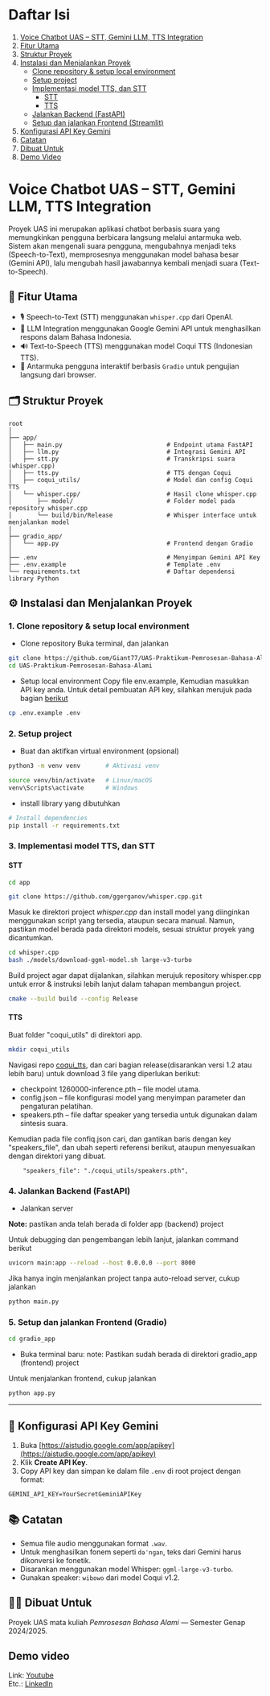 # Daftar Isi

1. [Voice Chatbot UAS – STT, Gemini LLM, TTS Integration](#voice-chatbot-uas--stt-gemini-llm-tts-integration)
2. [Fitur Utama](#-fitur-utama)
3. [Struktur Proyek](#-struktur-proyek)
4. [Instalasi dan Menjalankan Proyek](#-instalasi-dan-menjalankan-proyek)
    - [Clone repository & setup local environment](#1-clone-repository--setup-local-environment)
    - [Setup project](#2-setup-project)
    - [Implementasi model TTS, dan STT](#3-implementasi-model-tts-dan-stt)
        - [STT](#stt)
        - [TTS](#tts)
    - [Jalankan Backend (FastAPI)](#4-jalankan-backend-fastapi)
    - [Setup dan jalankan Frontend (Streamlit)](#4-setup-dan-jalankan-frontend-streamlit)
5. [Konfigurasi API Key Gemini](#-konfigurasi-api-key-gemini)
6. [Catatan](#-catatan)
7. [Dibuat Untuk](#-dibuat-untuk)
8. [Demo Video](#demo-video)

# Voice Chatbot UAS – STT, Gemini LLM, TTS Integration

Proyek UAS ini merupakan aplikasi chatbot berbasis suara yang memungkinkan pengguna berbicara langsung melalui antarmuka web. Sistem akan mengenali suara pengguna, mengubahnya menjadi teks (Speech-to-Text), memprosesnya menggunakan model bahasa besar (Gemini API), lalu mengubah hasil jawabannya kembali menjadi suara (Text-to-Speech).

## 📌 Fitur Utama

-   🎙️ Speech-to-Text (STT) menggunakan `whisper.cpp` dari OpenAI.
-   🧠 LLM Integration menggunakan Google Gemini API untuk menghasilkan respons dalam Bahasa Indonesia.
-   🔊 Text-to-Speech (TTS) menggunakan model Coqui TTS (Indonesian TTS).
-   🧪 Antarmuka pengguna interaktif berbasis `Gradio` untuk pengujian langsung dari browser.

## 🗂️ Struktur Proyek

```
root
│
├── app/
│   ├── main.py                             # Endpoint utama FastAPI
│   ├── llm.py                              # Integrasi Gemini API
│   ├── stt.py                              # Transkripsi suara (whisper.cpp)
│   ├── tts.py                              # TTS dengan Coqui
│   ├── coqui_utils/                        # Model dan config Coqui TTS
│   └── whisper.cpp/                        # Hasil clone whisper.cpp
│       ├── model/                          # Folder model pada repository whisper.cpp
│       └── build/bin/Release               # Whisper interface untuk menjalankan model
│
├── gradio_app/
│   └── app.py                              # Frontend dengan Gradio
│
├── .env                                    # Menyimpan Gemini API Key
├── .env.example                            # Template .env
└── requirements.txt                        # Daftar dependensi library Python
```

## ⚙️ Instalasi dan Menjalankan Proyek

### 1. Clone repository & setup local environment

-   Clone repository
    Buka terminal, dan jalankan

```bash
git clone https://github.com/Giant77/UAS-Praktikum-Pemrosesan-Bahasa-Alami.git
cd UAS-Praktikum-Pemrosesan-Bahasa-Alami
```

-   Setup local environment
    Copy file env.example, Kemudian masukkan API key anda. Untuk detail pembuatan API key,
    silahkan merujuk pada bagian [berikut](#-konfigurasi-api-key-gemini)

```bash
cp .env.example .env
```

### 2. Setup project

-   Buat dan aktifkan virtual environment (opsional)

```bash
python3 -m venv venv       # Aktivasi venv
```

```bash
source venv/bin/activate   # Linux/macOS
venv\Scripts\activate      # Windows
```

-   install library yang dibutuhkan

```bash
# Install dependencies
pip install -r requirements.txt
```

### 3. Implementasi model TTS, dan STT

#### STT

```bash
cd app
```

```bash
git clone https://github.com/ggerganov/whisper.cpp.git
```

Masuk ke direktori project _whisper.cpp_ dan install model yang diinginkan
menggunakan script yang tersedia, ataupun secara manual. Namun, pastikan model
berada pada direktori models, sesuai struktur proyek yang dicantumkan.

```bash
cd whisper.cpp
bash ./models/download-ggml-model.sh large-v3-turbo
```

Build project agar dapat dijalankan, silahkan merujuk repository whisper.cpp
untuk error & instruksi lebih lanjut dalam tahapan membangun project.

```bash
cmake --build build --config Release
```

#### TTS

Buat folder "coqui_utils" di direktori app.

```bash
mkdir coqui_utils
```

Navigasi repo [coqui_tts](https://github.com/Wikidepia/indonesian-tts), dan cari bagian
release(disarankan versi 1.2 atau lebih baru) untuk download 3 file yang diperlukan berikut:

-   checkpoint 1260000-inference.pth – file model utama.
-   config.json – file konfigurasi model yang menyimpan parameter dan pengaturan pelatihan.
-   speakers.pth – file daftar speaker yang tersedia untuk digunakan dalam sintesis suara.

Kemudian pada file confiq.json cari, dan gantikan baris dengan key "speakers_file",
dan ubah seperti referensi berikut, ataupun menyesuaikan dengan direktori yang dibuat.

```
    "speakers_file": "./coqui_utils/speakers.pth",
```

### 4. Jalankan Backend (FastAPI)

-   Jalankan server

**Note:** pastikan anda telah berada di folder app (backend) project

Untuk debugging dan pengembangan lebih lanjut, jalankan command berikut

```bash
uvicorn main:app --reload --host 0.0.0.0 --port 8000
```

Jika hanya ingin menjalankan project tanpa auto-reload server, cukup jalankan

```bash
python main.py
```

### 5. Setup dan jalankan Frontend (Gradio)

```bash
cd gradio_app
```

-   Buka terminal baru:
    note: Pastikan sudah berada di direktori gradio_app (frontend) project

Untuk menjalankan frontend, cukup jalankan

```bash
python app.py
```

---

## 🔐 Konfigurasi API Key Gemini

1. Buka [https://aistudio.google.com/app/apikey](https://aistudio.google.com/app/apikey)
2. Klik **Create API Key**.
3. Copy API key dan simpan ke dalam file `.env` di root project dengan format:

```env
GEMINI_API_KEY=YourSecretGeminiAPIKey
```

## 📚 Catatan

-   Semua file audio menggunakan format `.wav`.
-   Untuk menghasilkan fonem seperti `dəˈnɡan`, teks dari Gemini harus dikonversi ke fonetik.
-   Disarankan menggunakan model Whisper: `ggml-large-v3-turbo`.
-   Gunakan speaker: `wibowo` dari model Coqui v1.2.

## 👨‍💻 Dibuat Untuk

Proyek UAS mata kuliah _Pemrosesan Bahasa Alami_ — Semester Genap 2024/2025.

## Demo video

Link: [Youtube](https://youtu.be/H_ODTop6cpI)  
Etc.: [Linkedln](https://www.linkedin.com/feed/?shareActive=true&view=management)
